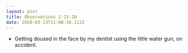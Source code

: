 ```yaml
---
layout: post
title: Observations 2-15-20
date: 2020-03-13T21:00:16.112Z
---
```

- Getting doused in the face by my dentist using the little water gun, on accident.